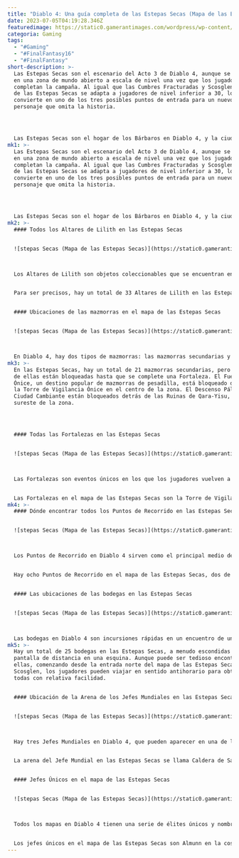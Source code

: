 ```yaml
---
title: "Diablo 4: Una guía completa de las Estepas Secas (Mapa de las Estepas Secas)"
date: 2023-07-05T04:19:28.346Z
featuredimage: https://static0.gamerantimages.com/wordpress/wp-content/uploads/2023/06/diablo-4-dry-steppes-line.jpg?q=50&fit=contain&w=1140&h=&dpr=1.5
categoria: Gaming
tags:
  - "#Gaming"
  - "#FinalFantasy16"
  - "#FinalFantasy"
short-description: >-
  Las Estepas Secas son el escenario del Acto 3 de Diablo 4, aunque se convierte
  en una zona de mundo abierto a escala de nivel una vez que los jugadores
  completan la campaña. Al igual que las Cumbres Fracturadas y Scosglen, el mapa
  de las Estepas Secas se adapta a jugadores de nivel inferior a 30, lo que lo
  convierte en uno de los tres posibles puntos de entrada para un nuevo
  personaje que omita la historia.




  Las Estepas Secas son el hogar de los Bárbaros en Diablo 4, y la ciudad de Ked Bardu sirve como el centro principal de la región. Es un entorno árido e inhóspito, como su nombre indica, y los jugadores que tengan dificultades para generar "Irrefrenable" pueden encontrar problemas al lidiar con los Caníbales que aturden constantemente. Hay mucho por hacer en el mapa de las Estepas Secas, y tanto los buscadores de renombre como los completistas encontrarán todo lo necesario para terminar las Estepas Secas en esta guía.
mk1: >-
  Las Estepas Secas son el escenario del Acto 3 de Diablo 4, aunque se convierte
  en una zona de mundo abierto a escala de nivel una vez que los jugadores
  completan la campaña. Al igual que las Cumbres Fracturadas y Scosglen, el mapa
  de las Estepas Secas se adapta a jugadores de nivel inferior a 30, lo que lo
  convierte en uno de los tres posibles puntos de entrada para un nuevo
  personaje que omita la historia.




  Las Estepas Secas son el hogar de los Bárbaros en Diablo 4, y la ciudad de Ked Bardu sirve como el centro principal de la región. Es un entorno árido e inhóspito, como su nombre indica, y los jugadores que tengan dificultades para generar "Irrefrenable" pueden encontrar problemas al lidiar con los Caníbales que aturden constantemente. Hay mucho por hacer en el mapa de las Estepas Secas, y tanto los buscadores de renombre como los completistas encontrarán todo lo necesario para terminar las Estepas Secas en esta guía.
mk2: >-
  #### Todos los Altares de Lilith en las Estepas Secas


  ![stepas Secas (Mapa de las Estepas Secas)](https://static0.gamerantimages.com/wordpress/wp-content/uploads/2023/07/diablo-4-complete-dry-steppes-map-altars-of-lilith-locations.jpg?q=50&fit=crop&w=1500&dpr=1.5 "stepas Secas (Mapa de las Estepas Secas)")



  Los Altares de Lilith son objetos coleccionables que se encuentran en el paisaje de Estuar, generalmente ocultos a la vista detrás de una esquina, un montón de escombros o un matorral destructible. Cuando los jugadores encuentran uno, reciben un bono permanente y pequeño para una de sus estadísticas principales, la capacidad máxima de obols o los puntos de paragón. En total, hay 160 Altares de Lilith en Diablo 4, y las Estepas Secas albergan aproximadamente una quinta parte de ellos.


  Para ser precisos, hay un total de 33 Altares de Lilith en las Estepas Secas. Comenzando desde Ked Bardu, la ruta más rápida para encontrar todos los Altares de Lilith en el mapa de las Estepas Secas es seguir en sentido horario, después de recoger el que está al norte de la ciudad en la frontera con Scosglen.


  #### Ubicaciones de las mazmorras en el mapa de las Estepas Secas


  ![stepas Secas (Mapa de las Estepas Secas)](https://static0.gamerantimages.com/wordpress/wp-content/uploads/2023/07/diablo-4-complete-dry-steppes-map-all-dungeons-locations.jpg?q=50&fit=crop&w=1500&dpr=1.5 "stepas Secas (Mapa de las Estepas Secas)")



  En Diablo 4, hay dos tipos de mazmorras: las mazmorras secundarias y las mazmorras de la historia. Las mazmorras de la historia solo se pueden acceder a través de la línea principal de misiones o misiones secundarias, y no aparecen normalmente en el mapa de Estuar. Las mazmorras secundarias siempre recompensarán con un Aspecto para el códice de los jugadores en su primera finalización, por lo que vale la pena completarlas todas por razones que no sean la progresión de renombre.
mk3: >-
  En las Estepas Secas, hay un total de 21 mazmorras secundarias, pero algunas
  de ellas están bloqueadas hasta que se complete una Fortaleza. El Fuerte
  Ónice, un destino popular de mazmorras de pesadilla, está bloqueado detrás de
  la Torre de Vigilancia Ónice en el centro de la zona. El Descenso Pálido y la
  Ciudad Cambiante están bloqueados detrás de las Ruinas de Qara-Yisu, en el
  sureste de la zona.




  #### Todas las Fortalezas en las Estepas Secas


  ![stepas Secas (Mapa de las Estepas Secas)](https://static0.gamerantimages.com/wordpress/wp-content/uploads/2023/07/diablo-4-complete-dry-steppes-map-all-strongholds-locations.jpg?q=50&fit=crop&w=1500&dpr=1.5 "stepas Secas (Mapa de las Estepas Secas)")



  Las Fortalezas son eventos únicos en los que los jugadores vuelven a tomar un área de alguna fuerza maligna, la mayoría de las veces, deben repeler demonios, pero cada Fortaleza tiene una historia única y líneas de misiones que las hacen especiales. No se pueden repetir, pero completar una Fortaleza recompensa con 100 puntos de renombre y desbloquea Puntos de Recorrido (también vale 20 puntos de renombre).


  Las Fortalezas en el mapa de las Estepas Secas son la Torre de Vigilancia Ónice, en el centro de la zona, las Ruinas de Qara-Yisu, en la frontera sureste de Kehjistan, y el Templo de la Podredumbre, en el suroeste de las Estepas Secas. Tres mazmorras también son inaccesibles hasta que se completen estas Fortalezas: el Fuerte Ónice, el Descenso Pálido y la Ciudad Cambiante.
mk4: >-
  #### Dónde encontrar todos los Puntos de Recorrido en las Estepas Secas


  ![stepas Secas (Mapa de las Estepas Secas)](https://static0.gamerantimages.com/wordpress/wp-content/uploads/2023/07/diablo-4-complete-dry-steppes-map-all-waypoints-locations.jpg?q=50&fit=crop&w=1500&dpr=1.5 "stepas Secas (Mapa de las Estepas Secas)")



  Los Puntos de Recorrido en Diablo 4 sirven como el principal medio de viaje rápido para los jugadores, y descubrir uno también recompensa con 20 puntos de renombre. Todas las zonas en Diablo 4 tienen hasta ocho Puntos de Recorrido para descubrir, incluido el Punto de Recorrido de la ciudad capital desbloqueado automáticamente para los jugadores que omiten la campaña.


  Hay ocho Puntos de Recorrido en el mapa de las Estepas Secas, dos de los cuales están bloqueados detrás de las Fortalezas Torre de Vigilancia Ónice y Ruinas de Qara-Yisu. Completar estas Fortalezas desbloquea automáticamente el Punto de Recorrido al mismo tiempo.


  #### Las ubicaciones de las bodegas en las Estepas Secas


  ![stepas Secas (Mapa de las Estepas Secas)](https://static0.gamerantimages.com/wordpress/wp-content/uploads/2023/07/diablo-4-complete-dry-steppes-map-all-cellars-locations.jpg?q=50&fit=crop&w=1500&dpr=1.5 "stepas Secas (Mapa de las Estepas Secas)")



  Las bodegas en Diablo 4 son incursiones rápidas en un encuentro de una sola habitación que es relativamente aleatorio cada vez. Los jugadores pueden encontrarse con una horda de enemigos con el objetivo de eliminarlos a todos, pueden ocurrir eventos estilo mundo abierto (incluida la temida variedad de Mantener a los Tres Aldeanos con Vida) e incluso existe una pequeña posibilidad de que aparezcan Goblins del Tesoro en lugar de enemigos.
mk5: >-
  Hay un total de 25 bodegas en las Estepas Secas, a menudo escondidas a una
  pantalla de distancia en una esquina. Aunque puede ser tedioso encontrar todas
  ellas, comenzando desde la entrada norte del mapa de las Estepas Secas desde
  Scosglen, los jugadores pueden viajar en sentido antihorario para obtenerlas
  todas con relativa facilidad.


  #### Ubicación de la Arena de los Jefes Mundiales en las Estepas Secas


  ![stepas Secas (Mapa de las Estepas Secas)](https://static0.gamerantimages.com/wordpress/wp-content/uploads/2023/07/diablo-4-complete-dry-steppes-map-world-boss-arena-location.jpg?q=50&fit=crop&w=1500&dpr=1.5 "stepas Secas (Mapa de las Estepas Secas)")



  Hay tres Jefes Mundiales en Diablo 4, que pueden aparecer en una de las cinco ubicaciones en Estuar. Cada zona alberga una arena de jefe única, una de las cuales se activará aproximadamente cada seis a siete horas en tiempo real. A los jugadores se les advierte un poco antes en el juego, pero es una buena idea unirse al servidor oficial de Discord de Diablo 4 para recibir notificaciones oficiales de aparición o utilizar un rastreador de terceros como Helltides.com o Diablo4.life.


  La arena del Jefe Mundial en las Estepas Secas se llama Caldera de Saraan y se encuentra al noreste de las Ruinas de Qara Yisu en la frontera de Kehjistan. La forma más rápida de llegar al Jefe Mundial de las Estepas Secas es viajar al Punto de Recorrido desbloqueado al completar las Ruinas de Qara Yisu, ya que está a solo un minuto de distancia. Nostrava, el Fuerte de las Cumbres Fracturadas, también está muy cerca.


  #### Jefes Únicos en el mapa de las Estepas Secas


  ![stepas Secas (Mapa de las Estepas Secas)](https://static0.gamerantimages.com/wordpress/wp-content/uploads/2023/07/diablo-4-complete-dry-steppes-map-all-unique-elite-bosses-locations.jpg?q=50&fit=crop&w=1500&dpr=1.5 "stepas Secas (Mapa de las Estepas Secas)")



  Todos los mapas en Diablo 4 tienen una serie de élites únicos y nombrados que deambulan por el paisaje. Todos ellos sueltan objetos raros que también tienen nombres e incluso un poco de texto de sabor, aunque no ofrecen nada particularmente nuevo como Legendarios Únicos reales. Sin embargo, siempre tienen el mismo tipo de estadísticas, por lo que pueden ser una base poderosa para imprimir Aspectos con buenos atributos.


  Los jefes únicos en el mapa de las Estepas Secas son Almunn en la costa occidental Desgarrada, Bhotak al este de la Torre de Vigilancia Ónice, Gur Despiadado en la Cuenca Pálida oriental y Zarozar el Poderoso en el extremo sur de las Cicatrices Indómitas.
---
```

